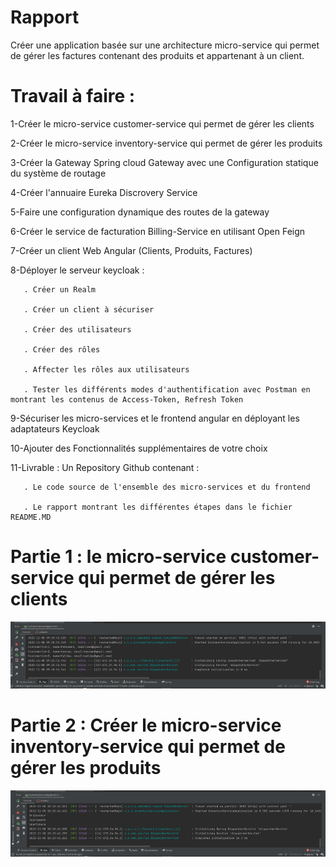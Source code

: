 # Rapport
    
 Créer une application basée sur une architecture micro-service qui permet de gérer les factures contenant des produits et appartenant à un client.

# Travail à faire :
  1-Créer le micro-service customer-service qui permet de gérer les clients
  
  2-Créer le micro-service inventory-service qui permet de gérer les produits
  
  3-Créer la Gateway Spring cloud Gateway avec une Configuration statique du système de routage
  
  4-Créer l'annuaire Eureka Discrovery Service
  
  5-Faire une configuration dynamique des routes de la gateway
  
  6-Créer le service de facturation Billing-Service en utilisant Open Feign
  
  7-Créer un client Web Angular (Clients, Produits, Factures)
  
  8-Déployer le serveur keycloak :
  
       . Créer un Realm
       
       . Créer un client à sécuriser
       
       . Créer des utilisateurs
       
       . Créer des rôles
       
       . Affecter les rôles aux utilisateurs
       
       . Tester les différents modes d'authentification avec Postman en montrant les contenus de Access-Token, Refresh Token
       
  9-Sécuriser les micro-services et le frontend angular en déployant les adaptateurs Keycloak
  
  10-Ajouter des Fonctionnalités supplémentaires de votre choix
  
  11-Livrable : Un Repository Github contenant :
  
       . Le code source de l'ensemble des micro-services et du frontend
       
       . Le rapport montrant les différentes étapes dans le fichier README.MD  
       
 # Partie 1 : le micro-service customer-service qui permet de gérer les clients
![image](https://github.com/houdatazi/ControleJEEG41/blob/main/img/img.png)
# Partie 2 : Créer le micro-service inventory-service qui permet de gérer les produits
![image](https://github.com/houdatazi/ControleJEEG41/blob/main/img/p2.png)
